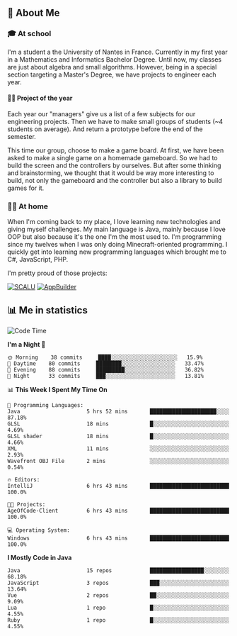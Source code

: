 ## 👀 About Me

### 🎓 At school

I'm a student a the University of Nantes in France. Currently in my first year in a Mathematics and Informatics Bachelor Degree. Until now, my classes are just about algebra and small algorithms. However, being in a special section targeting a Master's Degree, we have projects to engineer each year. 

#### 🔧🔬 Project of the year

Each year our "managers" give us a list of a few subjects for our engineering projects. Then we have to make small groups of students (~4 students on average). And return a prototype before the end of the semester.

This time our group, choose to make a game board. At first, we have been asked to make a single game on a homemade gameboard. So we had to build the screen and the controllers by ourselves. 
But after some thinking and brainstorming, we thought that it would be way more interesting to build, not only the gameboard and the controller but also a library to build games for it.

### 👨‍💻 At home

When I'm coming back to my place, I love learning new technologies and giving myself challenges. My main language is Java, mainly because I love OOP but also because it's the one I'm the most used to. I'm programming since my twelves when I was only doing Minecraft-oriented programming.  I quickly get into learning new programming languages which brought me to C#, JavaScript, PHP. 

I'm pretty proud of those projects:

[![SCALU](https://github-readme-stats.vercel.app/api/pin?username=renardfute&repo=SCALU)](https://github.com/renardfute/scalu)
[![AppBuilder](https://github-readme-stats.vercel.app/api/pin?username=pulsedev2&repo=AppBuilder)](https://github.com/pulsedev2/AppBuilder)

## 📊 Me in statistics
<!--START_SECTION:waka-->
![Code Time](http://img.shields.io/badge/Code%20Time-145%20hrs%2029%20mins-blue)

**I'm a Night 🦉** 

```text
🌞 Morning    38 commits     ████░░░░░░░░░░░░░░░░░░░░░   15.9% 
🌆 Daytime    80 commits     ████████░░░░░░░░░░░░░░░░░   33.47% 
🌃 Evening    88 commits     █████████░░░░░░░░░░░░░░░░   36.82% 
🌙 Night      33 commits     ███░░░░░░░░░░░░░░░░░░░░░░   13.81%

```


📊 **This Week I Spent My Time On** 

```text
💬 Programming Languages: 
Java                     5 hrs 52 mins       █████████████████████░░░░   87.18% 
GLSL                     18 mins             █░░░░░░░░░░░░░░░░░░░░░░░░   4.69% 
GLSL shader              18 mins             █░░░░░░░░░░░░░░░░░░░░░░░░   4.66% 
XML                      11 mins             ░░░░░░░░░░░░░░░░░░░░░░░░░   2.93% 
Wavefront OBJ File       2 mins              ░░░░░░░░░░░░░░░░░░░░░░░░░   0.54%

🔥 Editors: 
IntelliJ                 6 hrs 43 mins       █████████████████████████   100.0%

🐱‍💻 Projects: 
AgeOfCode-Client         6 hrs 43 mins       █████████████████████████   100.0%

💻 Operating System: 
Windows                  6 hrs 43 mins       █████████████████████████   100.0%

```

**I Mostly Code in Java** 

```text
Java                     15 repos            █████████████████░░░░░░░░   68.18% 
JavaScript               3 repos             ███░░░░░░░░░░░░░░░░░░░░░░   13.64% 
Vue                      2 repos             ██░░░░░░░░░░░░░░░░░░░░░░░   9.09% 
Lua                      1 repo              █░░░░░░░░░░░░░░░░░░░░░░░░   4.55% 
Ruby                     1 repo              █░░░░░░░░░░░░░░░░░░░░░░░░   4.55%

```



<!--END_SECTION:waka-->
